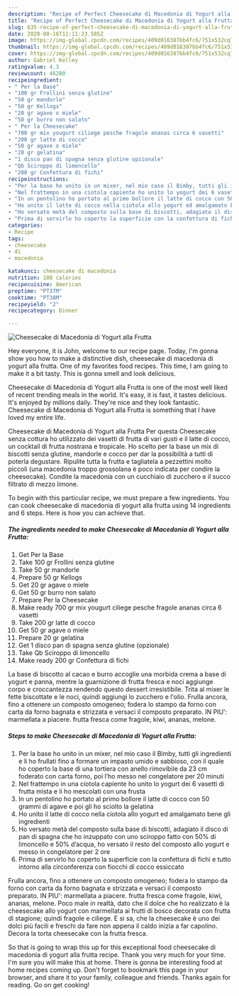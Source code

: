 ```yaml
---
description: "Recipe of Perfect Cheesecake di Macedonia di Yogurt alla Frutta"
title: "Recipe of Perfect Cheesecake di Macedonia di Yogurt alla Frutta"
slug: 635-recipe-of-perfect-cheesecake-di-macedonia-di-yogurt-alla-frutta
date: 2020-08-16T11:11:23.585Z
image: https://img-global.cpcdn.com/recipes/409d016387bb4fc6/751x532cq70/cheesecake-di-macedonia-di-yogurt-alla-frutta-recipe-main-photo.jpg
thumbnail: https://img-global.cpcdn.com/recipes/409d016387bb4fc6/751x532cq70/cheesecake-di-macedonia-di-yogurt-alla-frutta-recipe-main-photo.jpg
cover: https://img-global.cpcdn.com/recipes/409d016387bb4fc6/751x532cq70/cheesecake-di-macedonia-di-yogurt-alla-frutta-recipe-main-photo.jpg
author: Gabriel Kelley
ratingvalue: 4.3
reviewcount: 46280
recipeingredient:
- " Per la Base"
- "100 gr Frollini senza glutine"
- "50 gr mandorle"
- "50 gr Kellogs"
- "20 gr agave o miele"
- "50 gr burro non salato"
- " Per la Cheesecake"
- "700 gr mix yougurt ciliege pesche fragole ananas circa 6 vasetti"
- "200 gr latte di cocco"
- "50 gr agave o miele"
- "20 gr gelatina"
- "1 disco pan di spagna senza glutine opzionale"
- "Qb Sciroppo di limoncello"
- "200 gr Confettura di fichi"
recipeinstructions:
- "Per la base ho unito in un mixer, nel mio caso il Bimby, tutti gli ingredienti e li ho frullati fino a formare un impasto umido e sabbioso, con il quale ho coperto la base di una tortiera con anello rimovibile da 23 cm foderato con carta forno, poi l’ho messo nel congelatore per 20 minuti"
- "Nel frattempo in una ciotola capiente ho unito lo yogurt dei 6 vasetti di frutta mista e li ho mescolati con una frusta"
- "In un pentolino ho portato al primo bollore il latte di cocco con 50 grammi di agave e poi gli ho sciolto la gelatina"
- "Ho unito il latte di cocco nella ciotola allo yogurt ed amalgamato bene gli ingredienti"
- "Ho versato metà del composto sulla base di biscotti, adagiato il disco di pan di spagna che ho inzuppato con uno sciroppo fatto con 50% di limoncello e 50% d’acqua, ho versato il resto del composto allo yogurt e messo in congelatore per 2 ore"
- "Prima di servirlo ho coperto la superficie con la confettura di fichi e tutto intorno alla circonferenza con fiocchi di cocco essiccato"
categories:
- Recipe
tags:
- cheesecake
- di
- macedonia

katakunci: cheesecake di macedonia 
nutrition: 108 calories
recipecuisine: American
preptime: "PT37M"
cooktime: "PT38M"
recipeyield: "2"
recipecategory: Dinner

---
```



![Cheesecake di Macedonia di Yogurt alla Frutta](https://img-global.cpcdn.com/recipes/409d016387bb4fc6/751x532cq70/cheesecake-di-macedonia-di-yogurt-alla-frutta-recipe-main-photo.jpg)

Hey everyone, it is John, welcome to our recipe page. Today, I'm gonna show you how to make a distinctive dish, cheesecake di macedonia di yogurt alla frutta. One of my favorites food recipes. This time, I am going to make it a bit tasty. This is gonna smell and look delicious.

Cheesecake di Macedonia di Yogurt alla Frutta is one of the most well liked of recent trending meals in the world. It's easy, it is fast, it tastes delicious. It's enjoyed by millions daily. They're nice and they look fantastic. Cheesecake di Macedonia di Yogurt alla Frutta is something that I have loved my entire life.

Cheesecake di Macedonia di Yogurt alla Frutta Per questa Cheesecake senza cottura ho utilizzato dei vasetti di frutta di vari gusti e il latte di cocco, un cocktail di frutta nostrana e tropicale. Ho scelto per la base un mix di biscotti senza glutine, mandorle e cocco per dar la possibilità a tutti di poterla degustare. Ripulite tutta la frutta e tagliatela a pezzettini molto piccoli (una macedonia troppo grossolana è poco indicata per condire la cheesecake). Condite la macedonia con un cucchiaio di zucchero e il succo filtrato di mezzo limone.


To begin with this particular recipe, we must prepare a few ingredients. You can cook cheesecake di macedonia di yogurt alla frutta using 14 ingredients and 6 steps. Here is how you can achieve that.

<!--inarticleads1-->

##### The ingredients needed to make Cheesecake di Macedonia di Yogurt alla Frutta:

1. Get  Per la Base
1. Take 100 gr Frollini senza glutine
1. Take 50 gr mandorle
1. Prepare 50 gr Kellogs
1. Get 20 gr agave o miele
1. Get 50 gr burro non salato
1. Prepare  Per la Cheesecake
1. Make ready 700 gr mix yougurt ciliege pesche fragole ananas circa 6 vasetti
1. Take 200 gr latte di cocco
1. Get 50 gr agave o miele
1. Prepare 20 gr gelatina
1. Get 1 disco pan di spagna senza glutine (opzionale)
1. Take Qb Sciroppo di limoncello
1. Make ready 200 gr Confettura di fichi


La base di biscotto al cacao e burro accoglie una morbida crema a base di yogurt e panna, mentre la guarnizione di frutta fresca e noci aggiunge corpo e croccantezza rendendo questo dessert irresistibile. Trita al mixer le fette biscottate e le noci, quindi aggiungi lo zucchero e l&#39;olio. Frulla ancora, fino a ottenere un composto omogeneo; fodera lo stampo da forno con carta da forno bagnata e strizzata e versaci il composto preparato. IN PIU&#39;: marmellata a piacere. frutta fresca come fragole, kiwi, ananas, melone. 

<!--inarticleads2-->

##### Steps to make Cheesecake di Macedonia di Yogurt alla Frutta:

1. Per la base ho unito in un mixer, nel mio caso il Bimby, tutti gli ingredienti e li ho frullati fino a formare un impasto umido e sabbioso, con il quale ho coperto la base di una tortiera con anello rimovibile da 23 cm foderato con carta forno, poi l’ho messo nel congelatore per 20 minuti
1. Nel frattempo in una ciotola capiente ho unito lo yogurt dei 6 vasetti di frutta mista e li ho mescolati con una frusta
1. In un pentolino ho portato al primo bollore il latte di cocco con 50 grammi di agave e poi gli ho sciolto la gelatina
1. Ho unito il latte di cocco nella ciotola allo yogurt ed amalgamato bene gli ingredienti
1. Ho versato metà del composto sulla base di biscotti, adagiato il disco di pan di spagna che ho inzuppato con uno sciroppo fatto con 50% di limoncello e 50% d’acqua, ho versato il resto del composto allo yogurt e messo in congelatore per 2 ore
1. Prima di servirlo ho coperto la superficie con la confettura di fichi e tutto intorno alla circonferenza con fiocchi di cocco essiccato


Frulla ancora, fino a ottenere un composto omogeneo; fodera lo stampo da forno con carta da forno bagnata e strizzata e versaci il composto preparato. IN PIU&#39;: marmellata a piacere. frutta fresca come fragole, kiwi, ananas, melone. Poco male in realtà, dato che il dolce che ho realizzato è la cheesecake allo yogurt con marmellata ai frutti di bosco decorata con frutta di stagione; quindi fragole e ciliege. E si sa, che la cheesecake è uno dei dolci più facili e freschi da fare non appena il caldo inizia a far capolino. Decora la torta cheesecake con la frutta fresca. 

So that is going to wrap this up for this exceptional food cheesecake di macedonia di yogurt alla frutta recipe. Thank you very much for your time. I'm sure you will make this at home. There is gonna be interesting food at home recipes coming up. Don't forget to bookmark this page in your browser, and share it to your family, colleague and friends. Thanks again for reading. Go on get cooking!
